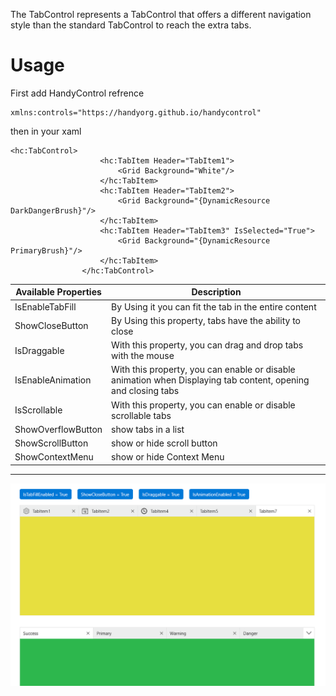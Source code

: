 The TabControl represents a TabControl that offers a different navigation style than the standard TabControl to reach the extra tabs.

# Usage
First add HandyControl refrence
```
xmlns:controls="https://handyorg.github.io/handycontrol"
```
then in your xaml
```
<hc:TabControl>
                    <hc:TabItem Header="TabItem1">
                        <Grid Background="White"/>
                    </hc:TabItem>
                    <hc:TabItem Header="TabItem2">
                        <Grid Background="{DynamicResource DarkDangerBrush}"/>
                    </hc:TabItem>
                    <hc:TabItem Header="TabItem3" IsSelected="True">
                        <Grid Background="{DynamicResource PrimaryBrush}"/>
                    </hc:TabItem>
                </hc:TabControl>
```
| **Available Properti**es | **Description**                                              |
| ------------------------ | ------------------------------------------------------------ |
| IsEnableTabFill  | By Using it you can fit the tab in the entire content |
| ShowCloseButton  | By Using this property, tabs have the ability to close |
| IsDraggable  | With this property, you can drag and drop tabs with the mouse |
| IsEnableAnimation  | With this property, you can enable or disable animation when Displaying tab content, opening and closing tabs |
| IsScrollable  | With this property, you can enable or disable scrollable tabs |
| ShowOverflowButton  | show tabs in a list |
| ShowScrollButton  | show or hide scroll button |
| ShowContextMenu | show or hide Context Menu |

***

![](https://github.com/HandyOrg/HandyOrgResource/blob/master/HandyControl/Resources/TabControl.gif)
